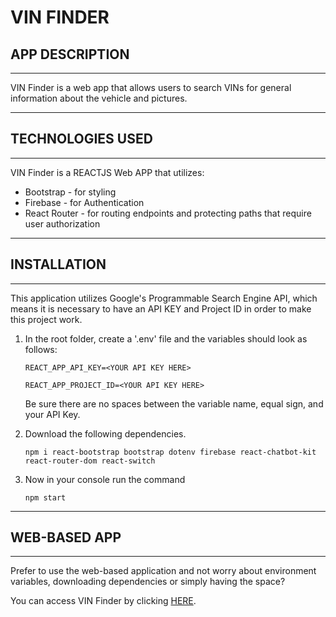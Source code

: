 # VIN FINDER

## APP DESCRIPTION
___
  VIN Finder is a web app that allows users to search VINs for general information about the vehicle and pictures.

___
## TECHNOLOGIES USED
___
VIN Finder is a REACTJS Web APP that utilizes:
 - Bootstrap - for styling
 - Firebase - for Authentication
 - React Router - for routing endpoints and protecting paths that require user authorization

___
## INSTALLATION
___
This application utilizes Google's Programmable Search Engine API, which means it is necessary to have an API KEY and Project ID in order to make this project work.

1. In the root folder, create a '.env' file and the variables should look as follows:

    ```
    REACT_APP_API_KEY=<YOUR API KEY HERE>

    REACT_APP_PROJECT_ID=<YOUR API KEY HERE>
    ```
    Be sure there are no spaces between the variable name, equal sign, and your API Key.
2. Download the following dependencies.
    ```
    npm i react-bootstrap bootstrap dotenv firebase react-chatbot-kit react-router-dom react-switch
    ```
3. Now in your console run the command
    ```
    npm start
    ```

___
## WEB-BASED APP
___
Prefer to use the web-based application and not worry about environment variables, downloading dependencies or simply having the space?

You can access VIN Finder by clicking [HERE](https://vinfinder.netlify.app).

